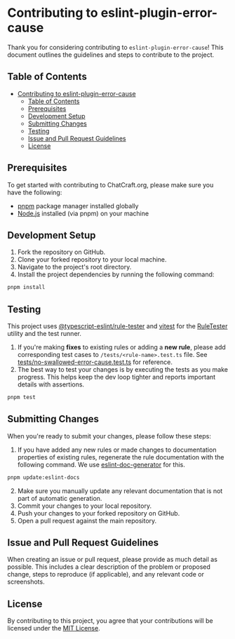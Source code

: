 # Contributing to eslint-plugin-error-cause

Thank you for considering contributing to `eslint-plugin-error-cause`! This document outlines the guidelines and steps to contribute to the project.

## Table of Contents

- [Contributing to eslint-plugin-error-cause](#contributing-to-eslint-plugin-error-cause)
  - [Table of Contents](#table-of-contents)
  - [Prerequisites](#prerequisites)
  - [Development Setup](#development-setup)
  - [Submitting Changes](#submitting-changes)
  - [Testing](#testing)
  - [Issue and Pull Request Guidelines](#issue-and-pull-request-guidelines)
  - [License](#license)

## Prerequisites

To get started with contributing to ChatCraft.org, please make sure you have the following:

- [pnpm](https://pnpm.io) package manager installed globally
- [Node.js](https://nodejs.org) installed (via pnpm) on your machine

## Development Setup

1. Fork the repository on GitHub.
2. Clone your forked repository to your local machine.
3. Navigate to the project's root directory.
4. Install the project dependencies by running the following command:

```bash
pnpm install
```

## Testing

This project uses [@typescript-eslint/rule-tester](https://typescript-eslint.io/packages/rule-tester/) and [vitest](https://vitest.dev/) for the [RuleTester](https://eslint.org/docs/latest/integrate/nodejs-api#ruletester) utility and the test runner.

1. If you're making **fixes** to existing rules or adding a **new rule**, please add corresponding test cases to `/tests/<rule-name>.test.ts` file. See [tests/no-swallowed-error-cause.test.ts](https://github.com/Amnish04/eslint-plugin-error-cause/blob/main/tests/no-swallowed-error-cause.test.ts) for reference.
2. The best way to test your changes is by executing the tests as you make progress. This helps keep the dev loop tighter and reports important details with assertions.
```bash
pnpm test
```

## Submitting Changes

When you're ready to submit your changes, please follow these steps:

1. If you have added any new rules or made changes to documentation properties of existing rules, regenerate the rule documentation with the following command. We use [eslint-doc-generator](https://github.com/bmish/eslint-doc-generator)
for this.

```bash
pnpm update:eslint-docs
```
2. Make sure you manually update any relevant documentation that is not part of automatic generation.
3. Commit your changes to your local repository.
4. Push your changes to your forked repository on GitHub.
5. Open a pull request against the main repository.

## Issue and Pull Request Guidelines

When creating an issue or pull request, please provide as much detail as possible. This includes a clear description of the problem or proposed change, steps to reproduce (if applicable), and any relevant code or screenshots.

## License

By contributing to this project, you agree that your contributions will be licensed under the [MIT License](https://opensource.org/licenses/MIT).

